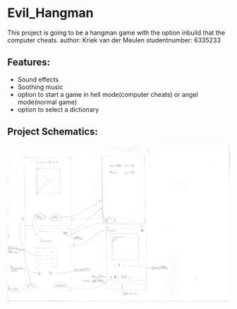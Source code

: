 # Evil_Hangman

This project is going to be a hangman game with the option inbuild that the computer cheats.
author:         Kriek van der Meulen
studentnumber:  6335233

## Features:

* Sound effects
* Soothing music
* option to start a game in hell mode(computer cheats) or angel mode(normal game)
* option to select a dictionary


## Project Schematics:

![alt tag](https://github.com/Kriandir/Evil_Hangman/blob/master/project%20sketch.jpg)
